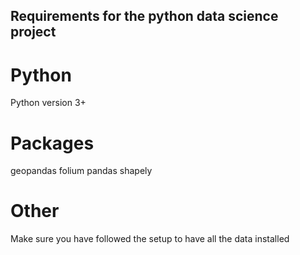 ## Requirements for the python data science project

# Python
Python version 3+

# Packages
geopandas
folium
pandas
shapely

# Other
Make sure you have followed the setup to have all the data installed